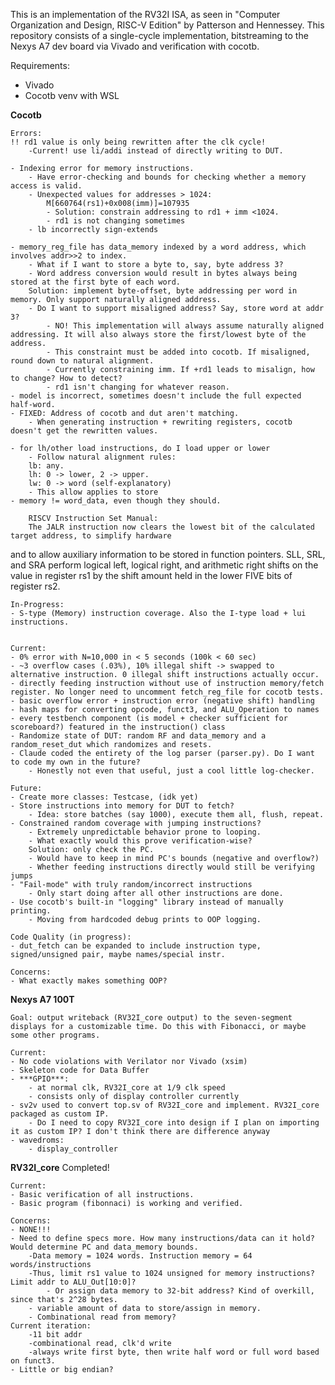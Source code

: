 This is an implementation of the RV32I ISA, as seen in "Computer Organization and Design, RISC-V Edition" by Patterson and Hennessey. 
This repository consists of a single-cycle implementation, bitstreaming to the Nexys A7 dev board via Vivado and verification with cocotb.

Requirements:
- Vivado
- Cocotb venv with WSL

**Cocotb**

    Errors:
    !! rd1 value is only being rewritten after the clk cycle!
        -Current! use li/addi instead of directly writing to DUT.

    - Indexing error for memory instructions.
        - Have error-checking and bounds for checking whether a memory access is valid.
        - Unexpected values for addresses > 1024:
            M[660764(rs1)+0x008(imm)]=107935
            - Solution: constrain addressing to rd1 + imm <1024.
            - rd1 is not changing sometimes
        - lb incorrectly sign-extends
        
    - memory_reg_file has data_memory indexed by a word address, which involves addr>>2 to index.
        - What if I want to store a byte to, say, byte address 3?
        - Word address conversion would result in bytes always being stored at the first byte of each word. 
        Solution: implement byte-offset, byte addressing per word in memory. Only support naturally aligned address.
        - Do I want to support misaligned address? Say, store word at addr 3?
            - NO! This implementation will always assume naturally aligned addressing. It will also always store the first/lowest byte of the address.
            - This constraint must be added into cocotb. If misaligned, round down to natural alignment.
            - Currently constraining imm. If +rd1 leads to misalign, how to change? How to detect?
            - rd1 isn't changing for whatever reason. 
    - model is incorrect, sometimes doesn't include the full expected half-word.
    - FIXED: Address of cocotb and dut aren't matching.
        - When generating instruction + rewriting registers, cocotb doesn't get the rewritten values.
        
    - for lh/other load instructions, do I load upper or lower
        - Follow natural alignment rules: 
        lb: any. 
        lh: 0 -> lower, 2 -> upper. 
        lw: 0 -> word (self-explanatory)
        - This allow applies to store
    - memory != word_data, even though they should. 

        RISCV Instruction Set Manual: 
        The JALR instruction now clears the lowest bit of the calculated target address, to simplify hardware
and to allow auxiliary information to be stored in function pointers.
        SLL, SRL, and SRA perform logical left, logical right, and arithmetic right shifts on the value in register rs1 by the shift amount held in the lower FIVE bits of register rs2.

    In-Progress:
    - S-type (Memory) instruction coverage. Also the I-type load + lui instructions.  

    
    Current:
    - 0% error with N=10,000 in < 5 seconds (100k < 60 sec)
    - ~3 overflow cases (.03%), 10% illegal shift -> swapped to alternative instruction. 0 illegal shift instructions actually occur.
    - directly feeding instruction without use of instruction memory/fetch register. No longer need to uncomment fetch_reg_file for cocotb tests.
    - basic overflow error + instruction error (negative shift) handling
    - hash maps for converting opcode, funct3, and ALU_Operation to names
    - every testbench component (is model + checker sufficient for scoreboard?) featured in the instruction() class
    - Randomize state of DUT: random RF and data_memory and a random_reset_dut which randomizes and resets. 
    - Claude coded the entirety of the log parser (parser.py). Do I want to code my own in the future?
        - Honestly not even that useful, just a cool little log-checker. 
    
    Future:
    - Create more classes: Testcase, (idk yet) 
    - Store instructions into memory for DUT to fetch?
        - Idea: store batches (say 1000), execute them all, flush, repeat.
    - Constrained random coverage with jumping instructions?
        - Extremely unpredictable behavior prone to looping.
        - What exactly would this prove verification-wise?
        Solution: only check the PC. 
        - Would have to keep in mind PC's bounds (negative and overflow?) 
        - Whether feeding instructions directly would still be verifying jumps
    - "Fail-mode" with truly random/incorrect instructions
        - Only start doing after all other instructions are done.
    - Use cocotb's built-in "logging" library instead of manually printing.
        - Moving from hardcoded debug prints to OOP logging. 

    Code Quality (in progress):
    - dut_fetch can be expanded to include instruction type, signed/unsigned pair, maybe names/special instr.

    Concerns:
    - What exactly makes something OOP? 

**Nexys A7 100T**

    Goal: output writeback (RV32I_core output) to the seven-segment displays for a customizable time. Do this with Fibonacci, or maybe some other programs.

    Current:
    - No code violations with Verilator nor Vivado (xsim)
    - Skeleton code for Data Buffer
    - ***GPIO***: 
        - at normal clk, RV32I_core at 1/9 clk speed
        - consists only of display controller currently
    - sv2v used to convert top.sv of RV32I_core and implement. RV32I_core packaged as custom IP. 
        - Do I need to copy RV32I_core into design if I plan on importing it as custom IP? I don't think there are difference anyway
    - wavedroms:
        - display_controller
**RV32I_core**
   Completed!

    Current: 
    - Basic verification of all instructions.
    - Basic program (fibonnaci) is working and verified. 

    Concerns:
    - NONE!!!
    - Need to define specs more. How many instructions/data can it hold? Would determine PC and data_memory bounds. 
        -Data memory = 1024 words. Instruction memory = 64 words/instructions
        -Thus, limit rs1 value to 1024 unsigned for memory instructions? Limit addr to ALU_Out[10:0]?
            - Or assign data memory to 32-bit address? Kind of overkill, since that's 2^28 bytes. 
        - variable amount of data to store/assign in memory. 
        - Combinational read from memory? 
    Current iteration:
        -11 bit addr 
        -combinational read, clk'd write
        -always write first byte, then write half word or full word based on funct3.
    - Little or big endian?
